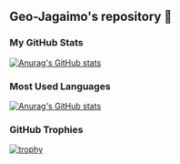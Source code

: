 ## Geo-Jagaimo's repository 🥔

### My GitHub Stats

[![Anurag's GitHub stats](https://github-readme-stats.vercel.app/api?username=Geo-Jagaimo&show_icons=true&theme=radical)](https://github.com/anuraghazra/github-readme-stats)


### Most Used Languages

[![Anurag's GitHub stats](https://github-readme-stats.vercel.app/api?username=Geo-Jagaimo)](https://github.com/anuraghazra/github-readme-stats)


### GitHub Trophies

[![trophy](https://github-profile-trophy.vercel.app/?username=Geo-Jagaimo&theme=radical)](https://github.com/ryo-ma/github-profile-trophy)


<!--
**Geo-Jagaimo/Geo-Jagaimo** is a ✨ _special_ ✨ repository because its `README.md` (this file) appears on your GitHub profile.

Here are some ideas to get you started:

- 🔭 I’m currently working on ...
- 🌱 I’m currently learning ...
- 👯 I’m looking to collaborate on ...
- 🤔 I’m looking for help with ...
- 💬 Ask me about ...
- 📫 How to reach me: ...
- 😄 Pronouns: ...
- ⚡ Fun fact: ...
-->
